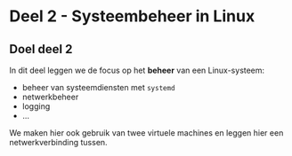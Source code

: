 # Deel 2 - Systeembeheer in Linux

## Doel deel 2

In dit deel leggen we de focus op het **beheer** van een Linux-systeem:

* beheer van systeemdiensten met `systemd`
* netwerkbeheer
* logging
* ...

We maken hier ook gebruik van twee virtuele machines en leggen hier een netwerkverbinding tussen. 
